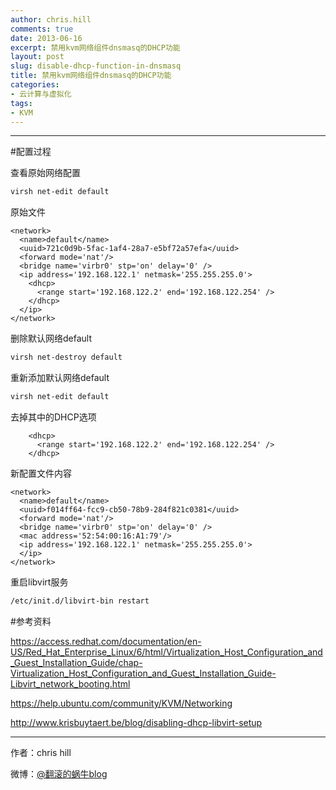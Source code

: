 ```yaml
---
author: chris.hill
comments: true
date: 2013-06-16
excerpt: 禁用kvm网络组件dnsmasq的DHCP功能
layout: post
slug: disable-dhcp-function-in-dnsmasq
title: 禁用kvm网络组件dnsmasq的DHCP功能
categories:
- 云计算与虚拟化
tags:
- KVM
---
```


* * *

#配置过程

查看原始网络配置

```sh
virsh net-edit default
```
原始文件

```
<network>
  <name>default</name>
  <uuid>721c0d9b-5fac-1af4-28a7-e5bf72a57efa</uuid>
  <forward mode='nat'/>
  <bridge name='virbr0' stp='on' delay='0' />
  <ip address='192.168.122.1' netmask='255.255.255.0'>
    <dhcp>
      <range start='192.168.122.2' end='192.168.122.254' />
    </dhcp>
  </ip>
</network>
```
删除默认网络default

```sh
virsh net-destroy default
```
重新添加默认网络default

```sh
virsh net-edit default
```
去掉其中的DHCP选项

```
    <dhcp>
      <range start='192.168.122.2' end='192.168.122.254' />
    </dhcp>
```
新配置文件内容

```
<network>
  <name>default</name>
  <uuid>f014ff64-fcc9-cb50-78b9-284f821c0381</uuid>
  <forward mode='nat'/>
  <bridge name='virbr0' stp='on' delay='0' />
  <mac address='52:54:00:16:A1:79'/>
  <ip address='192.168.122.1' netmask='255.255.255.0'>
  </ip>
</network>
```
重启libvirt服务

```sh
/etc/init.d/libvirt-bin restart
```
#参考资料

<https://access.redhat.com/documentation/en-US/Red_Hat_Enterprise_Linux/6/html/Virtualization_Host_Configuration_and_Guest_Installation_Guide/chap-Virtualization_Host_Configuration_and_Guest_Installation_Guide-Libvirt_network_booting.html>

<https://help.ubuntu.com/community/KVM/Networking>

<http://www.krisbuytaert.be/blog/disabling-dhcp-libvirt-setup>







* * *


作者：chris hill



微博：[@翻滚的蜗牛blog](http://www.weibo.com/weittor)

